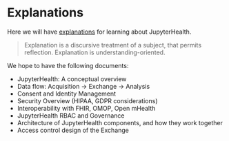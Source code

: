 # Explanations

Here we will have [explanations](https://diataxis.fr/explanation/) for learning about JupyterHealth.

> Explanation is a discursive treatment of a subject, that permits reflection. Explanation is understanding-oriented.

We hope to have the following documents:

- JupyterHealth: A conceptual overview
- Data flow: Acquisition → Exchange → Analysis
- Consent and Identity Management
- Security Overview (HIPAA, GDPR considerations)
- Interoperability with FHIR, OMOP, Open mHealth
- JupyterHealth RBAC and Governance
- Architecture of JupyterHealth components, and how they work together
- Access control design of the Exchange
